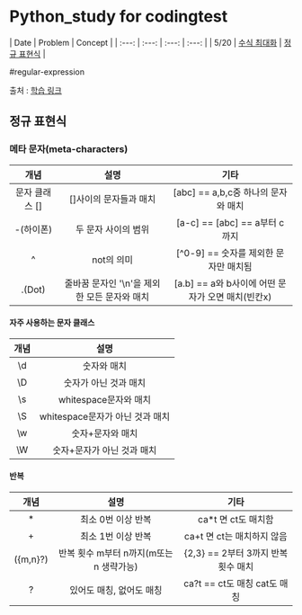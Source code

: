 
# Python_study for codingtest


| Date | Problem | Concept |
| :---: | :---: | :---: | :---: |
| 5/20 | [수식 최대화](Programmers/2020_카카오_인턴십/수식_최대화.py) | [정규 표현식](#regular-expression) |



#regular-expression

출처 : [학습 링크]('https://wikidocs.net/4308')


## 정규 표현식

### 메타 문자(meta-characters)


| 개념 | 설명 | 기타 |
| :---: | :---: | :---: |
| 문자 클래스 [] | []사이의 문자들과 매치 | [abc] == a,b,c중 하나의 문자와 매치 |
| -(하이폰) | 두 문자 사이의 범위 | [a-c] == [abc] == a부터 c까지|
| ^ | not의 의미 | [^0-9] == 숫자를 제외한 문자만 매치됨 |
| .(Dot) | 줄바꿈 문자인 '\n'을 제외한 모든 문자와 매치 | [a.b] == a와 b사이에 어떤 문자가 오면 매치(빈칸x) |


#### 자주 사용하는 문자 클래스

| 개념 | 설명 | 
| :---: | :---: |
| \d | 숫자와 매치 |
| \D | 숫자가 아닌 것과 매치 |
| \s | whitespace문자와 매치 |
| \S | whitespace문자가 아닌 것과 매치 |
| \w | 숫자+문자와 매치 |
| \W | 숫자+문자가 아닌 것과 매치 |


#### 반복

| 개념 | 설명 | 기타 |
| :---: | :---: | :---: |
| * | 최소 0번 이상 반복 | ca*t 면 ct도 매치함 |
| + | 최소 1번 이상 반복 | ca+t 면 ct는 매치하지 않음|
| ({m,n}?) | 반복 횟수 m부터 n까지(m또는 n 생략가능) | {2,3} == 2부터 3까지 반복횟수 매치 |
| ? | 있어도 매칭, 없어도 매칭 | ca?t == ct도 매칭 cat도 매칭 |

